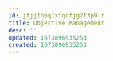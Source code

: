 ```yaml
---
id: jfjj1n6q1xfqofjg7f3p9lr
title: Objective Management
desc: ''
updated: 1673896935253
created: 1673896935253
---
```

